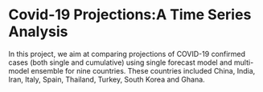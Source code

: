 # Covid-19 Projections:A Time Series Analysis
In this project, we aim at comparing projections of COVID-19 confirmed cases (both single and cumulative) using single forecast model and multi-model ensemble for nine countries. 
These countries included China, India, Iran, Italy, Spain, Thailand, Turkey, South Korea and Ghana.
